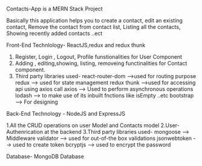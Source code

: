 Contacts-App is a MERN Stack Project

Basically this application helps you to create a contact, edit an existing contact, 
Remove the contact from contact list, Listing all the contacts, Showing recently added contacts ..ect

Front-End Technlology- ReactJS,redux and redux thunk

1. Register, Login , Logout, Profile funstionalities for User Component 
2. Adding , editing,showing, listing, removeing functinalities for Contact component.
3. Third party libraries used- 
    react-router-dom -->used for routing purpose
    redux  --> used for state management
    redux thunk  -->used for accessing api using axios call
    axios --> Used to perform asynchronous operations 
    lodash --> to make use of its inbuilt fnctions like isEmpty ..etc
    bootstrap --> For designing
    
    
Back-End Technology - NodeJS and ExpressJS

1.All the CRUD operations on user Model and Contacts model
2.User-Authenrication at the backend
3.Third party libraries used-
    mongoose  --> Middleware
    validator --> used for out-of-the box validations
    jsonwebtoken --> used to create token
    bcryptjs --> used to encrypt the password
    
Database- MongoDB Database
    
    
